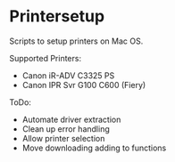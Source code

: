 # Printersetup

Scripts to setup printers on Mac OS.

Supported Printers:
- Canon iR-ADV C3325 PS
- Canon IPR Svr G100 C600 (Fiery)

ToDo:
- Automate driver extraction
- Clean up error handling
- Allow printer selection
- Move downloading adding to functions
